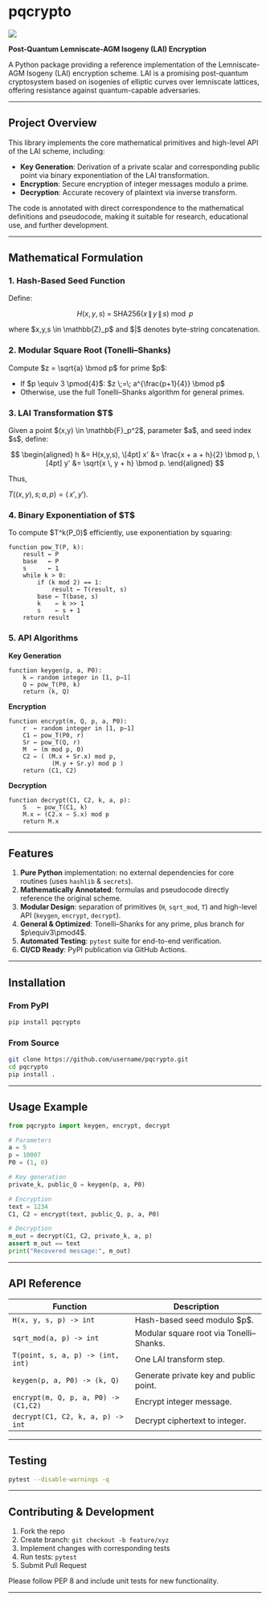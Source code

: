 # pqcrypto

<img src="logo.png" />

**Post-Quantum Lemniscate-AGM Isogeny (LAI) Encryption**

A Python package providing a reference implementation of the Lemniscate-AGM Isogeny (LAI) encryption scheme. LAI is a promising post-quantum cryptosystem based on isogenies of elliptic curves over lemniscate lattices, offering resistance against quantum-capable adversaries.

---

## Project Overview

This library implements the core mathematical primitives and high-level API of the LAI scheme, including:

* **Key Generation**: Derivation of a private scalar and corresponding public point via binary exponentiation of the LAI transformation.
* **Encryption**: Secure encryption of integer messages modulo a prime.
* **Decryption**: Accurate recovery of plaintext via inverse transform.

The code is annotated with direct correspondence to the mathematical definitions and pseudocode, making it suitable for research, educational use, and further development.

---

## Mathematical Formulation

### 1. Hash-Based Seed Function

Define:

$$
H(x, y, s) \;=\; \mathrm{SHA256}\bigl(x \,\|\, y \,\|\, s\bigr) \bmod p
$$

where \$x,y,s \in \mathbb{Z}\_p\$ and \$|\$ denotes byte-string concatenation.

### 2. Modular Square Root (Tonelli–Shanks)

Compute \$z = \sqrt{a} \bmod p\$ for prime \$p\$:

* If \$p \equiv 3 \pmod{4}\$:
  $z \;=\; a^{\frac{p+1}{4}} \bmod p$
* Otherwise, use the full Tonelli–Shanks algorithm for general primes.

### 3. LAI Transformation \$T\$

Given a point \$(x,y) \in \mathbb{F}\_p^2\$, parameter \$a\$, and seed index \$s\$, define:

$$
\begin{aligned}
    h &= H(x,y,s), \[4pt]
    x' &= \frac{x + a + h}{2} \bmod p, \[4pt]
    y' &= \sqrt{x \, y + h} \bmod p.
\end{aligned}
$$

Thus,

$T\bigl((x,y), s; a, p\bigr) = (\,x', y').$

### 4. Binary Exponentiation of \$T\$

To compute \$T^k(P\_0)\$ efficiently, use exponentiation by squaring:

```text
function pow_T(P, k):
    result ← P
    base   ← P
    s      ← 1
    while k > 0:
        if (k mod 2) == 1:
            result ← T(result, s)
        base ← T(base, s)
        k    ← k >> 1
        s    ← s + 1
    return result
```

### 5. API Algorithms

**Key Generation**

```text
function keygen(p, a, P0):
    k ← random integer in [1, p−1]
    Q ← pow_T(P0, k)
    return (k, Q)
```

**Encryption**

```text
function encrypt(m, Q, p, a, P0):
    r  ← random integer in [1, p−1]
    C1 ← pow_T(P0, r)
    Sr ← pow_T(Q, r)
    M  ← (m mod p, 0)
    C2 ← ( (M.x + Sr.x) mod p,
            (M.y + Sr.y) mod p )
    return (C1, C2)
```

**Decryption**

```text
function decrypt(C1, C2, k, a, p):
    S   ← pow_T(C1, k)
    M.x ← (C2.x − S.x) mod p
    return M.x
```

---

## Features

1. **Pure Python** implementation: no external dependencies for core routines (uses `hashlib` & `secrets`).
2. **Mathematically Annotated**: formulas and pseudocode directly reference the original scheme.
3. **Modular Design**: separation of primitives (`H`, `sqrt_mod`, `T`) and high-level API (`keygen`, `encrypt`, `decrypt`).
4. **General & Optimized**: Tonelli–Shanks for any prime, plus branch for \$p\equiv3\pmod4\$.
5. **Automated Testing**: `pytest` suite for end-to-end verification.
6. **CI/CD Ready**: PyPI publication via GitHub Actions.

---

## Installation

### From PyPI

```bash
pip install pqcrypto
```

### From Source

```bash
git clone https://github.com/username/pqcrypto.git
cd pqcrypto
pip install .
```

---

## Usage Example

```python
from pqcrypto import keygen, encrypt, decrypt

# Parameters
a = 5
p = 10007
P0 = (1, 0)

# Key generation
private_k, public_Q = keygen(p, a, P0)

# Encryption
text = 1234
C1, C2 = encrypt(text, public_Q, p, a, P0)

# Decryption
m_out = decrypt(C1, C2, private_k, a, p)
assert m_out == text
print("Recovered message:", m_out)
```

---

## API Reference

| Function                             | Description                             |
| ------------------------------------ | --------------------------------------- |
| `H(x, y, s, p) -> int`               | Hash-based seed modulo \$p\$.           |
| `sqrt_mod(a, p) -> int`              | Modular square root via Tonelli–Shanks. |
| `T(point, s, a, p) -> (int, int)`    | One LAI transform step.                 |
| `keygen(p, a, P0) -> (k, Q)`         | Generate private key and public point.  |
| `encrypt(m, Q, p, a, P0) -> (C1,C2)` | Encrypt integer message.                |
| `decrypt(C1, C2, k, a, p) -> int`    | Decrypt ciphertext to integer.          |

---

## Testing

```bash
pytest --disable-warnings -q
```

---

## Contributing & Development

1. Fork the repo
2. Create branch: `git checkout -b feature/xyz`
3. Implement changes with corresponding tests
4. Run tests: `pytest`
5. Submit Pull Request

Please follow PEP 8 and include unit tests for new functionality.

---
